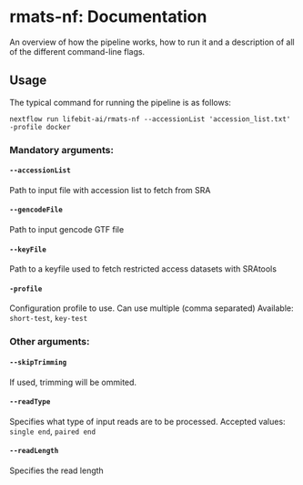 # rmats-nf: Documentation

An overview of how the pipeline works, how to run it and a description of all of the different command-line flags.

## Usage

The typical command for running the pipeline is as follows:

```
nextflow run lifebit-ai/rmats-nf --accessionList 'accession_list.txt' -profile docker
```


### Mandatory arguments:
#### `--accessionList`

Path to input file with accession list to fetch from SRA

####  `--gencodeFile`

Path to input gencode GTF file

####  `--keyFile`

Path to a keyfile used to fetch restricted access datasets with SRAtools

#### `-profile`

Configuration profile to use. Can use multiple (comma separated)
Available: `short-test`, `key-test`

### Other arguments:

#### `--skipTrimming`

If used, trimming will be ommited.

#### `--readType`

Specifies what type of input reads are to be processed.
Accepted values: `single end`, `paired end`

#### `--readLength`

Specifies the read length
